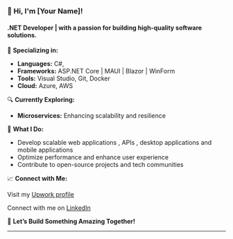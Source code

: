 
<!--
**AbdulrahmanAhmeed/AbdulrahmanAhmeed** is a ✨ _special_ ✨ repository because its `README.md` (this file) appears on your GitHub profile.

Here are some ideas to get you started:



-->

### 👋 Hi, I'm [Your Name]!

#### .NET Developer | with a passion for building high-quality software solutions.

🌟 **Specializing in:**
- **Languages:** C#,
- **Frameworks:** ASP.NET Core | MAUI | Blazor | WinForm
- **Tools:** Visual Studio, Git, Docker
- **Cloud:** Azure, AWS

🔍 **Currently Exploring:**
- **Microservices:** Enhancing scalability and resilience

🚀 **What I Do:**
- Develop scalable web applications , APIs , desktop applications and mobile applications
- Optimize performance and enhance user experience
- Contribute to open-source projects and tech communities

📈 **Connect with Me:**

 Visit my [Upwork profile](https://www.upwork.com/freelancers/~018efedd627ac9289c)
 
 Connect with me on [LinkedIn](https://www.linkedin.com/in/abdulrahmen-ahmed-71354b206/)

💬 **Let’s Build Something Amazing Together!**

---

